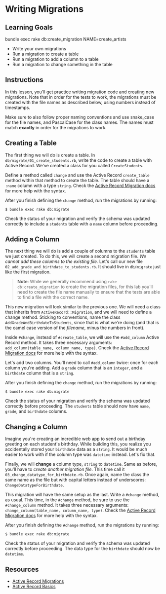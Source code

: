 # Writing Migrations

## Learning Goals

 bundle exec rake db:create_migration NAME=create_artists


 
- Write your own migrations
- Run a migration to create a table
- Run a migration to add a column to a table
- Run a migration to change something in the table

## Instructions

In this lesson, you'll get practice writing migration code and creating new
migrations. Note that in order for the tests to work, the migrations must be
created with the file names as described below, using numbers instead of
timestamps.

Make sure to also follow proper naming conventions and use snake_case for the
file names, and PascalCase for the class names. The names must match **exactly**
in order for the migrations to work.

## Creating a Table

The first thing we will do is create a table. In
`db/migrate/01_create_students.rb`, write the code to create a table with Active
Record. We've created a class for you called `CreateStudents`.

Define a method called `change` and use the Active Record `create_table` method
within that method to create the table. The table should have a `:name` column
with a type `string`. Check the
[Active Record Migration docs][guide-migrations] for more help with the syntax.

After you finish defining the `change` method, run the migrations by running:

```console
$ bundle exec rake db:migrate
```

Check the status of your migration and verify the schema was updated correctly
to include a `students` table with a `name` column before proceeding.

## Adding a Column

The next thing we will do is add a couple of columns to the `students` table we
just created. To do this, we will create a second migration file. _We cannot add
these columns to the existing file._ Let's call our new file
`02_add_grade_and_birthdate_to_students.rb`. It should live in `db/migrate` just
like the first migration.

> **Note**: While we generally recommend using `rake db:create_migration` to create
> the migration files, for this lab you'll need to create the file name manually
> to ensure that the tests are able to find a file with the correct name.

This new migration will look similar to the previous one. We will need a class
that inherits from `ActiveRecord::Migration`, and we will need to define a
change method. Sticking to conventions, name the class
`AddGradeAndBirthdateToStudents`, since that is what we're doing (and that is
the camel case version of the _filename_, minus the numbers in front).

Inside `#change`, instead of `#create_table`, we will use the `#add_column`
Active Record method. It takes three necessary arguments:
`add_column(table_name, column_name, type)`. Check the
[Active Record Migration docs][guide-migrations] for more help with the syntax.

Let's add two columns. You'll need to call `#add_column` twice: once for each
column you're adding. Add a `grade` column that is an `integer`, and a
`birthdate` column that is a `string`.

After you finish defining the `change` method, run the migrations by running:

```console
$ bundle exec rake db:migrate
```

Check the status of your migration and verify the schema was updated correctly
before proceeding. The `students` table should now have `name`, `grade`, and
`birthdate` columns.

## Changing a Column

Imagine you're creating an incredible web app to send out a birthday greeting on
each student's birthday. While building this, you realize you accidentally
stored your `birthdate` data as a `string`. It would be much easier to work with
if the column type was `datetime` instead. Let's fix that.

Finally, we will **change** a column type, `string` to `datetime`. Same as
before, you'll have to _create another migration file_. This time call it
`03_change_datatype_for_birthdate.rb`. Once again, name the class the same name
as the file but with capital letters instead of underscores:
`ChangeDatatypeForBirthdate`.

This migration will have the same setup as the last. Write a `#change` method,
as usual. This time, in the `#change` method, be sure to use the
`#change_column` method. It takes three necessary arguments:
`change_column(table_name, column_name, type)`. Check the
[Active Record Migration docs][guide-migrations] for more help with the syntax.

After you finish defining the `#change` method, run the migrations by running:

```console
$ bundle exec rake db:migrate
```

Check the status of your migration and verify the schema was updated correctly
before proceeding. The data type for the `birthdate` should now be `datetime`.

## Resources

- [Active Record Migrations][guide-migrations]
- [Active Record Basics][active_record_basics]

[guide-migrations]: https://guides.rubyonrails.org/active_record_migrations.html
[active_record_basics]: http://guides.rubyonrails.org/active_record_basics.html
